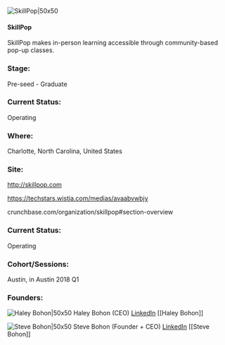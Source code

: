 

![SkillPop|50x50](https://apimg.techstars.com/connect/images/image_files/5abfc6a09c66a9142500001b/original/Skillpop_logo_color_square_300_%281%29.png)

#### SkillPop
SkillPop makes in-person learning accessible through community-based pop-up classes.

### Stage: 
Pre-seed - Graduate 

### Current Status: 
Operating

### Where:
Charlotte, North Carolina, United States

### Site:
http://skillpop.com

https://techstars.wistia.com/medias/avaabvwbjy

crunchbase.com/organization/skillpop#section-overview

### Current Status: 
Operating

### Cohort/Sessions: 
Austin, in Austin 2018 Q1

### Founders: 

![Haley Bohon|50x50](https://apimg.techstars.com/connect/images/image_files/5a54dd519c66a9295800005d/original/SkillPop-7_%281%29.jpg) Haley Bohon (CEO) [LinkedIn](https://linkedin.com/in/haley-bohon) [[Haley Bohon]]

![Steve Bohon|50x50](http://s3.amazonaws.com/ts-accel-connect-uploads/images/image_files/5a537c839c66a92958000040/original/steve-bohon-282x282.jpg) Steve Bohon (Founder + CEO) [LinkedIn](https://linkedin.com/in/steven-bohon-89892054) [[Steve Bohon]]


